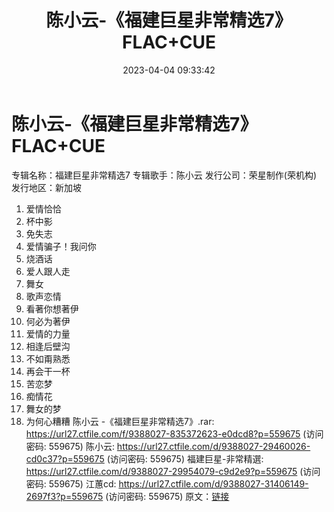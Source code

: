 ﻿---
title: 陈小云-《福建巨星非常精选7》FLAC+CUE
date: 2023-04-04 09:33:42
categories: WAV车载音乐、镜像
tags: 华语中文
---
# 陈小云-《福建巨星非常精选7》FLAC+CUE

专辑名称：福建巨星非常精选7
专辑歌手：陈小云
发行公司：荣星制作(荣机构)
发行地区：新加坡
01. 爱情恰恰
02. 杯中影
03. 免失志
04. 爱情骗子！我问你
05. 烧酒话
06. 爱人跟人走
07. 舞女
08. 歌声恋情
09. 看著你想著伊
10. 何必为著伊
11. 爱情的力量
12. 相逢后壁沟
13. 不如甭熟悉
14. 再会干一杯
15. 苦恋梦
16. 痴情花
17. 舞女的梦
18. 为何心糟糟
陈小云 -《福建巨星非常精选7》.rar: https://url27.ctfile.com/f/9388027-835372623-e0dcd8?p=559675
(访问密码: 559675)
陈小云: https://url27.ctfile.com/d/9388027-29460026-cd0c37?p=559675
(访问密码: 559675)
福建巨星-非常精選: https://url27.ctfile.com/d/9388027-29954079-c9d2e9?p=559675
(访问密码: 559675)
江蕙cd: https://url27.ctfile.com/d/9388027-31406149-2697f3?p=559675
(访问密码: 559675)
原文：[链接](https://blog.sina.com.cn/s/blog_1647c7e76010311a7.html)